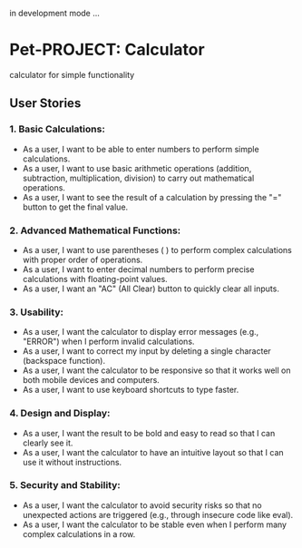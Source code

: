 in development mode ...

# Pet-PROJECT: Calculator
calculator for simple functionality 

## User Stories

### 1. Basic Calculations:
- As a user, I want to be able to enter numbers to perform simple calculations.
- As a user, I want to use basic arithmetic operations (addition, subtraction, multiplication, division) to carry out mathematical operations.
- As a user, I want to see the result of a calculation by pressing the "=" button to get the final value.

### 2. Advanced Mathematical Functions:
- As a user, I want to use parentheses ( ) to perform complex calculations with proper order of operations.
- As a user, I want to enter decimal numbers to perform precise calculations with floating-point values.
- As a user, I want an "AC" (All Clear) button to quickly clear all inputs.

### 3. Usability:
- As a user, I want the calculator to display error messages (e.g., "ERROR") when I perform invalid calculations.
- As a user, I want to correct my input by deleting a single character (backspace function).
- As a user, I want the calculator to be responsive so that it works well on both mobile devices and computers.
- As a user, I want to use keyboard shortcuts to type faster.

### 4. Design and Display:
- As a user, I want the result to be bold and easy to read so that I can clearly see it.
- As a user, I want the calculator to have an intuitive layout so that I can use it without instructions.

### 5. Security and Stability:
- As a user, I want the calculator to avoid security risks so that no unexpected actions are triggered (e.g., through insecure code like eval).
- As a user, I want the calculator to be stable even when I perform many complex calculations in a row.